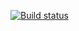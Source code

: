 [![Build status](https://ci.appveyor.com/api/projects/status/gh2vq9bv4ku0buu2?svg=true)](https://ci.appveyor.com/project/AnnaPo-hub/api-ci)
